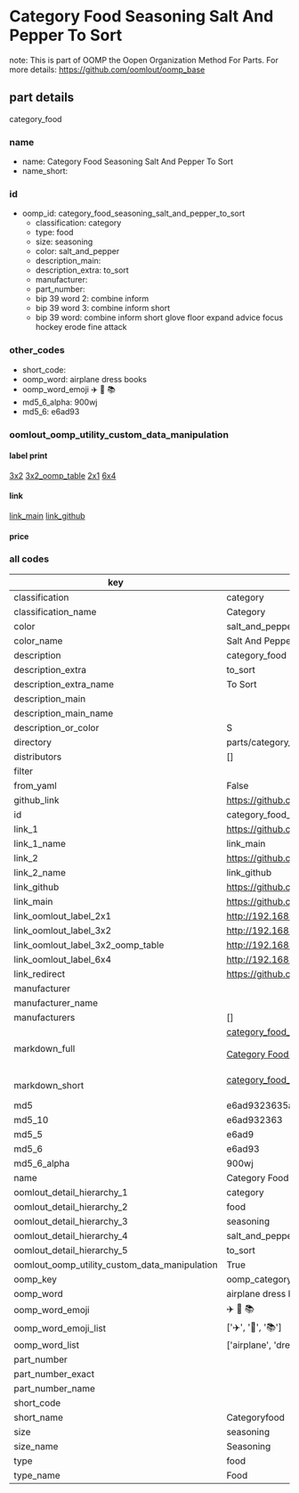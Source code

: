 # Category Food Seasoning Salt And Pepper To Sort  

note: This is part of OOMP the Oopen Organization Method For Parts. For more details: https://github.com/oomlout/oomp_base

##  part details
  



category_food



### name
* name: Category Food Seasoning Salt And Pepper To Sort
* name_short: 
### id
* oomp_id: category_food_seasoning_salt_and_pepper_to_sort
  * classification: category
  * type: food
  * size: seasoning
  * color: salt_and_pepper
  * description_main: 
  * description_extra: to_sort
  * manufacturer: 
  * part_number: 
  * bip 39 word 2: combine inform
  * bip 39 word 3: combine inform short
  * bip 39 word: combine inform short glove floor expand advice focus hockey erode fine attack

### other_codes
* short_code: 
* oomp_word: airplane dress books
* oomp_word_emoji :airplane: :dress: :books:
* md5_6_alpha: 900wj
* md5_6: e6ad93






### oomlout_oomp_utility_custom_data_manipulation
#### label print
[3x2](http://192.168.1.245:1112/?label=oomp%20900wj)
[3x2_oomp_table](http://192.168.1.108:1112/?label=oomp%20900wj)
[2x1](http://192.168.1.242:1112/?label=oomp%20900wj)
[6x4](http://192.168.1.55:1112/?label=oomp%20900wj)    

#### link

[link_main](https://github.com/oomlout/oomlout_oomp_version_1_messy/tree/main/parts/category_food_seasoning_salt_and_pepper_to_sort) [link_github](https://github.com/oomlout/oomlout_oomp_version_1_messy/tree/main/parts/category_food_seasoning_salt_and_pepper_to_sort)                             

#### price







### all codes 
| key | value |  
| --- | --- |  
| classification | category |  
| classification_name | Category |  
| color | salt_and_pepper |  
| color_name | Salt And Pepper |  
| description | category_food |  
| description_extra | to_sort |  
| description_extra_name | To Sort |  
| description_main |  |  
| description_main_name |  |  
| description_or_color | S  |  
| directory | parts/category_food_seasoning_salt_and_pepper_to_sort |  
| distributors | [] |  
| filter |  |  
| from_yaml | False |  
| github_link | https://github.com/oomlout/oomlout_oomp_part_src/tree/main/parts/category_food_seasoning_salt_and_pepper_to_sort |  
| id | category_food_seasoning_salt_and_pepper_to_sort |  
| link_1 | https://github.com/oomlout/oomlout_oomp_version_1_messy/tree/main/parts/category_food_seasoning_salt_and_pepper_to_sort |  
| link_1_name | link_main |  
| link_2 | https://github.com/oomlout/oomlout_oomp_version_1_messy/tree/main/parts/category_food_seasoning_salt_and_pepper_to_sort |  
| link_2_name | link_github |  
| link_github | https://github.com/oomlout/oomlout_oomp_version_1_messy/tree/main/parts/category_food_seasoning_salt_and_pepper_to_sort |  
| link_main | https://github.com/oomlout/oomlout_oomp_version_1_messy/tree/main/parts/category_food_seasoning_salt_and_pepper_to_sort |  
| link_oomlout_label_2x1 | http://192.168.1.242:1112/?label=oomp%20900wj |  
| link_oomlout_label_3x2 | http://192.168.1.245:1112/?label=oomp%20900wj |  
| link_oomlout_label_3x2_oomp_table | http://192.168.1.108:1112/?label=oomp%20900wj |  
| link_oomlout_label_6x4 | http://192.168.1.55:1112/?label=oomp%20900wj |  
| link_redirect | https://github.com/oomlout/oomlout_oomp_version_1_messy/tree/main/parts/category_food_seasoning_salt_and_pepper_to_sort |  
| manufacturer |  |  
| manufacturer_name |  |  
| manufacturers | [] |  
| markdown_full | [category_food_seasoning_salt_and_pepper_to_sort](none)<br>[](none)<br>[Category Food Seasoning Salt And Pepper To Sort](none)<br><br> |  
| markdown_short | [category_food_seasoning_salt_and_pepper_to_sort](none)<br><br> |  
| md5 | e6ad9323635a208140acb63b8d9ce16f |  
| md5_10 | e6ad932363 |  
| md5_5 | e6ad9 |  
| md5_6 | e6ad93 |  
| md5_6_alpha | 900wj |  
| name | Category Food Seasoning Salt And Pepper To Sort |  
| oomlout_detail_hierarchy_1 | category |  
| oomlout_detail_hierarchy_2 | food |  
| oomlout_detail_hierarchy_3 | seasoning |  
| oomlout_detail_hierarchy_4 | salt_and_pepper |  
| oomlout_detail_hierarchy_5 | to_sort |  
| oomlout_oomp_utility_custom_data_manipulation | True |  
| oomp_key | oomp_category_food_seasoning_salt_and_pepper_to_sort |  
| oomp_word | airplane dress books |  
| oomp_word_emoji | :airplane: :dress: :books: |  
| oomp_word_emoji_list | [':airplane:', ':dress:', ':books:'] |  
| oomp_word_list | ['airplane', 'dress', 'books'] |  
| part_number |  |  
| part_number_exact |  |  
| part_number_name |  |  
| short_code |  |  
| short_name | Categoryfood |  
| size | seasoning |  
| size_name | Seasoning |  
| type | food |  
| type_name | Food |  
